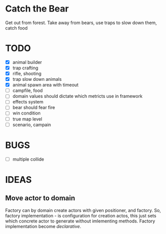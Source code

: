 # Catch the Bear

Get out from forest. Take away from bears, use traps to slow down them, catch
food

# TODO

- [x] animal builder
- [x] trap crafting
- [x] rifle, shooting
- [x] trap slow down animals
- [x] animal spawn area with timeout
- [ ] campfile, food
- [ ] domain values should dictate which metricts use in framework
- [ ] effects system
- [ ] bear should fear fire
- [ ] win condition
- [ ] true map level
- [ ] scenario, campain

# BUGS

- [ ] multiple collide


# IDEAS

## Move actor to domain
Factory can by domain create actors with given positioner, and factory. So,
factory implementation - is configuration for creation actos, this just sets
which concrete actor to generate without imlementing methods. Factory
implementation become *declarative*.
